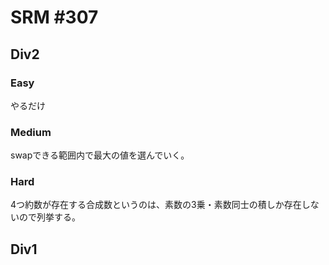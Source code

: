# SRM #307

## Div2

### Easy
やるだけ

### Medium
swapできる範囲内で最大の値を選んでいく。

### Hard
4つ約数が存在する合成数というのは、素数の3乗・素数同士の積しか存在しないので列挙する。

## Div1
